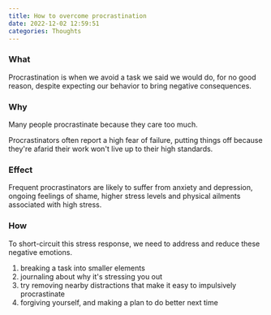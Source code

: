 ```yaml
---
title: How to overcome procrastination
date: 2022-12-02 12:59:51
categories: Thoughts
---
```


### What

Procrastination is when we avoid a task we said we would do, for no good reason, despite expecting our behavior to bring negative consequences.

### Why

Many people procrastinate because they care too much.

Procrastinators often report a high fear of failure, putting things off because they're afarid their work won't live up to their high standards.


### Effect

Frequent procrastinators are likely to suffer from anxiety and depression, ongoing feelings of shame, higher stress levels and physical ailments associated with high stress.

### How

To short-circuit this stress response, we need to address and reduce these negative emotions.

1. breaking a task into smaller elements
2. journaling about why it's stressing you out
3. try removing nearby distractions that make it easy to impulsively procrastinate
4. forgiving yourself, and making a plan to do better next time